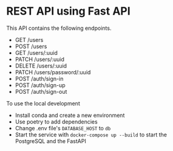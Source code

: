 # REST API using Fast API

This API contains the following endpoints.

- GET /users
- POST /users
- GET /users/:uuid
- PATCH /users/:uuid
- DELETE /users/:uuid
- PATCH /users/password/:uuid
- POST /auth/sign-in
- POST /auth/sign-up
- POST /auth/sign-out

To use the local development

- Install conda and create a new environment
- Use poetry to add dependencies
- Change .env file's `DATABASE_HOST` to `db`
- Start the service with `docker-compose up --build` to start the PostgreSQL and the FastAPI
